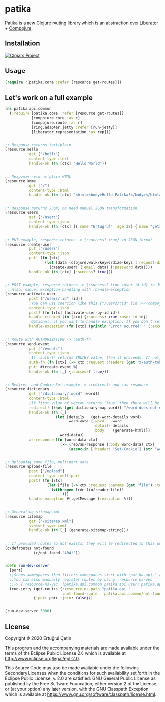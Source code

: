 # patika

Patika is a new Clojure routing library which is an abstraction over [Liberator](https://clojure-liberator.github.io/liberator/) + [Compojure](https://github.com/weavejester/compojure).

## Installation
[![Clojars Project](https://clojars.org/patika/latest-version.svg)](https://clojars.org/patika)

## Usage
```clojure
(require '[patika.core :refer [resource get-routes]])
```

## Let's work on a full example
```clojure
(ns patika.api.common
  (:require [patika.core :refer [resource get-routes]]
            [compojure.core :as c]
            [compojure.route :as r]
            [ring.adapter.jetty :refer [run-jetty]]
            [liberator.representation :as rep]))


;; Response returns text/plain
(resource hello
          :get ["/hello"]
          :content-type :text
          :handle-ok (fn [ctx] "Hello World"))


;; Response returns plain HTML
(resource home
          :get ["/"]
          :content-type :html
          :handle-ok (fn [ctx] "<html><body>Hello Patika!</body></html>"))


;; Response returns JSON, no need manuel JSON transformation!
(resource users
          :get ["/users"]
          :content-type :json
          :handle-ok (fn [ctx] [{:name "Ertuğrul" :age 28} {:name "Çetin" :age 22}]))


;; PUT example, response returns -> {:success? true} in JSON format
(resource create-user
          :put ["/users"]
          :content-type :json
          :put! (fn [ctx]
                  (let [data (clojure.walk/keywordize-keys (:request-data ctx))]
                    (create-user! (:email data) (:password data))))
          :handle-ok (fn [ctx] {:success? true}))


;; POST example, response returns -> {:success? true :user-id id} in JSON format
;; Also, manuel exception handling with :handle-exception
(resource activate-user
          :post ["/users/:id" [id]]
          ;;You can use coercion like this ["/users/:id" [id :<< compojure.coercions/as-int]]
          :content-type :json
          :post! (fn [ctx] (activate-user-by-id id))
          :handle-created (fn [ctx] {:success? true :user-id id})
          ;;Optional, if you want to handle exception. If you don't set your own, default one will be used.
          :handle-exception (fn [ctx] (println "Error ocurred: " (:exception ctx))))


;; Route with AUTHORIZATION -> :auth-fn
(resource send-event
          :put ["/events"]
          :content-type :json
          ;;If :auth-fn returns TRUTHY value, then it proceeds. If not, client gets 401 HTTP error.
          :auth-fn (fn [ctx] (-> ctx :request :headers (get "x-auth-token")))
          :put! #(create-event %)
          :handle-ok (fn [_] {:success? true}))


;; Redirect and Cookie Set example -> :redirect! and :as-response
(resource dictionary
          :get ["/dictionary/:word" [word]]
          :content-type :html
          ;;If first value of vector returns `true` then there will be redirection to /word-does-not-exist path.
          :redirect! [(not (get dictionary-map word)) "/word-does-not-exist"]
          :handle-ok (fn [_]
                       (let [details   (get-word-details word)
                             word-data {:word    word
                                        :details details
                                        :body    (generate-html)}]
                         word-data))
          :as-response (fn [word-data ctx]
                         (-> (rep/as-response (:body word-data) ctx)
                             (assoc-in [:headers "Set-Cookie"] (str "word=" (:word word-data) ";details=" (:details word-data))))))


;; Uploading some file, multipart data
(resource upload-file
          :post ["/upload"]
          :content-type :multipart
          :post! (fn [ctx]
                   (let [file (-> ctx :request :params (get "file") :tempfile)]
                     (with-open [rdr (io/reader file)]
                       ...)))
          :handle-exception #(.getMessage (:exception %)))


;; Generating sitemap.xml
(resource sitemap
          :get ["/sitemap.xml"]
          :content-type :xml
          :handle-ok (fn [_] (generate-sitemap-string)))


;; If provided routes do not exists, they will be redirected to this one. 
(c/defroutes not-found
             (r/not-found "404!"))


(defn run-dev-server
  [port]
  ;;Scans namespaces then filters namespaces start with "patika.api." and registers routes automatically.
  ;;You can also manually register routes by using :resource-ns-vec
  ;;-> {:resource-ns-vec '[patika.api.common patika.api.users patika.api.segments ..]}
  (run-jetty (get-routes {:resource-ns-path "patika.api."
                          :not-found-route  'patika.api.common/not-found})
             {:port port :join? false}))


(run-dev-server 3000)
```


## License

Copyright © 2020 Ertuğrul Çetin

This program and the accompanying materials are made available under the
terms of the Eclipse Public License 2.0 which is available at
http://www.eclipse.org/legal/epl-2.0.

This Source Code may also be made available under the following Secondary
Licenses when the conditions for such availability set forth in the Eclipse
Public License, v. 2.0 are satisfied: GNU General Public License as published by
the Free Software Foundation, either version 2 of the License, or (at your
option) any later version, with the GNU Classpath Exception which is available
at https://www.gnu.org/software/classpath/license.html.
